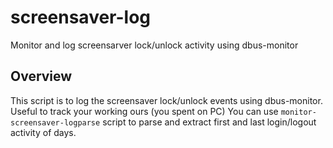 screensaver-log
===============

Monitor and log screensarver lock/unlock activity using dbus-monitor


Overview
--------

This script is to log the screensaver lock/unlock events using dbus-monitor.
Useful to track your working ours (you spent on PC)
You can use `monitor-screensaver-logparse` script to parse and
extract first and last login/logout activity of days.
